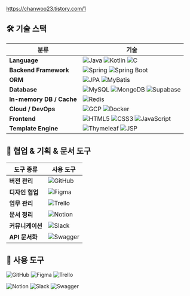https://chanwoo23.tistory.com/1

## 🛠️ 기술 스택

| 분류               | 기술 |
|--------------------|------|
| **Language**        | ![Java](https://img.shields.io/badge/Java-007396?style=flat&logo=openjdk&logoColor=white) ![Kotlin](https://img.shields.io/badge/Kotlin-7F52FF?style=flat&logo=kotlin&logoColor=white) ![C](https://img.shields.io/badge/C-A8B9CC?style=flat&logo=c&logoColor=white) |
| **Backend Framework** | ![Spring](https://img.shields.io/badge/Spring-6DB33F?style=flat&logo=spring&logoColor=white) ![Spring Boot](https://img.shields.io/badge/Spring%20Boot-6DB33F?style=flat&logo=spring-boot&logoColor=white) |
| **ORM**             | ![JPA](https://img.shields.io/badge/JPA-007396?style=flat) ![MyBatis](https://img.shields.io/badge/MyBatis-DB3D44?style=flat&logoColor=white) |
| **Database**        | ![MySQL](https://img.shields.io/badge/MySQL-4479A1?style=flat&logo=mysql&logoColor=white) ![MongoDB](https://img.shields.io/badge/MongoDB-47A248?style=flat&logo=mongodb&logoColor=white) ![Supabase](https://img.shields.io/badge/Supabase-3ECF8E?style=flat&logo=supabase&logoColor=white) |
| **In-memory DB / Cache** | ![Redis](https://img.shields.io/badge/Redis-DC382D?style=flat&logo=redis&logoColor=white) |
| **Cloud / DevOps**  | ![GCP](https://img.shields.io/badge/GCP-4285F4?style=flat&logo=google-cloud&logoColor=white) ![Docker](https://img.shields.io/badge/Docker-2496ED?style=flat&logo=docker&logoColor=white) |
| **Frontend**        | ![HTML5](https://img.shields.io/badge/HTML5-E34F26?style=flat&logo=html5&logoColor=white) ![CSS3](https://img.shields.io/badge/CSS3-1572B6?style=flat&logo=css3&logoColor=white) ![JavaScript](https://img.shields.io/badge/JavaScript-F7DF1E?style=flat&logo=javascript&logoColor=black) |
| **Template Engine** | ![Thymeleaf](https://img.shields.io/badge/Thymeleaf-005F0F?style=flat&logo=thymeleaf&logoColor=white) ![JSP](https://img.shields.io/badge/JSP-007396?style=flat) |


## 🧰 협업 & 기획 & 문서 도구

| 도구 종류     | 사용 도구 |
|---------------|-----------|
| **버전 관리**    | ![GitHub](https://img.shields.io/badge/GitHub-181717?style=flat&logo=github&logoColor=white) |
| **디자인 협업**  | ![Figma](https://img.shields.io/badge/Figma-F24E1E?style=flat&logo=figma&logoColor=white) |
| **업무 관리**    | ![Trello](https://img.shields.io/badge/Trello-0052CC?style=flat&logo=trello&logoColor=white) |
| **문서 정리**    | ![Notion](https://img.shields.io/badge/Notion-000000?style=flat&logo=notion&logoColor=white) |
| **커뮤니케이션** | ![Slack](https://img.shields.io/badge/Slack-4A154B?style=flat&logo=slack&logoColor=white) |
| **API 문서화**   | ![Swagger](https://img.shields.io/badge/Swagger-85EA2D?style=flat&logo=swagger&logoColor=black) |



## 🧰 사용 도구

![GitHub](https://img.shields.io/badge/GitHub-181717?style=flat&logo=github&logoColor=white)
![Figma](https://img.shields.io/badge/Figma-F24E1E?style=flat&logo=figma&logoColor=white)
![Trello](https://img.shields.io/badge/Trello-0052CC?style=flat&logo=trello&logoColor=white)

![Notion](https://img.shields.io/badge/Notion-000000?style=flat&logo=notion&logoColor=white)
![Slack](https://img.shields.io/badge/Slack-4A154B?style=flat&logo=slack&logoColor=white)
![Swagger](https://img.shields.io/badge/Swagger-85EA2D?style=flat&logo=swagger&logoColor=black)




